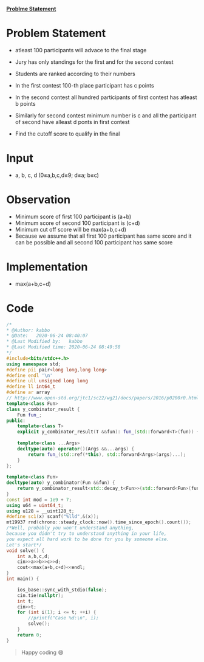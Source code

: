 [**Problme Statement**](https://codeforces.com/problemset/problem/1445/B)

# Problem Statement
- atleast 100 participants will advace to the final stage
- Jury has only standings for the first and for the second contest
- Students are ranked according to their numbers
- In the first contest 100-th place participant has c points
- In the second contest all hundred participants of first contest  has atleast b points
- Similarly for second contest minimum number is c and  all the participant of second  have alleast d ponts in first contest

- Find the cutoff score  to qualify in the final

# Input
- a, b, c, d (0≤a,b,c,d≤9; d≤a; b≤c)

# Observation
- Minimum score of first 100 participant is (a+b)
- Minimum score of second 100 participant is (c+d)
- Minimum cut off score will be max(a+b,c+d)
- Because we assume that all first 100 participant has same score and it can be possible and all second 100 participant has same score


# Implementation 

- max(a+b,c+d)

# Code
```c++
/*
* @Author: kabbo
* @Date:   2020-06-24 08:40:07
* @Last Modified by:   kabbo
* @Last Modified time: 2020-06-24 08:49:58
*/
#include<bits/stdc++.h>
using namespace std;
#define pii pair<long long,long long>
#define endl '\n'
#define ull unsigned long long
#define ll int64_t
#define ar array
// http://www.open-std.org/jtc1/sc22/wg21/docs/papers/2016/p0200r0.html
template<class Fun>
class y_combinator_result {
    Fun fun_;
public:
    template<class T>
    explicit y_combinator_result(T &&fun): fun_(std::forward<T>(fun)) {}
 
    template<class ...Args>
    decltype(auto) operator()(Args &&...args) {
        return fun_(std::ref(*this), std::forward<Args>(args)...);
    }
};
 
template<class Fun>
decltype(auto) y_combinator(Fun &&fun) {
    return y_combinator_result<std::decay_t<Fun>>(std::forward<Fun>(fun));
}
const int mod = 1e9 + 7;
using u64 = uint64_t;
using u128 = __uint128_t;
#define sc1(x) scanf("%lld",&(x));
mt19937 rnd(chrono::steady_clock::now().time_since_epoch().count());
/*Well, probably you won't understand anything,
because you didn't try to understand anything in your life,
you expect all hard work to be done for you by someone else. 
Let's start*/
void solve() {
    int a,b,c,d;
    cin>>a>>b>>c>>d;
    cout<<max(a+b,c+d)<<endl;
}
int main() {

    ios_base::sync_with_stdio(false);
    cin.tie(nullptr);
    int t;
    cin>>t;
    for (int i(1); i <= t; ++i) {
        //printf("Case %d:\n", i);
        solve();
    }
    return 0;
}
```
>Happy coding :smile: